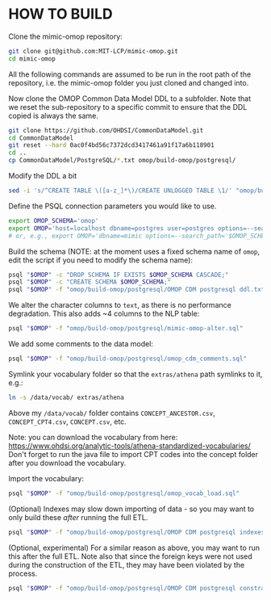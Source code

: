 HOW TO BUILD
============

Clone the mimic-omop repository:

```bash
git clone git@github.com:MIT-LCP/mimic-omop.git
cd mimic-omop
```

All the following commands are assumed to be run in the root path of the repository, i.e. the mimic-omop folder you just cloned and changed into.

Now clone the OMOP Common Data Model DDL to a subfolder. Note that we reset the sub-repository to a specific commit to ensure that the DDL copied is always the same.

```bash
git clone https://github.com/OHDSI/CommonDataModel.git
cd CommonDataModel
git reset --hard 0ac0f4bd56c7372dcd3417461a91f17a6b118901
cd ..
cp CommonDataModel/PostgreSQL/*.txt omop/build-omop/postgresql/
```

Modify the DDL a bit

```bash
sed -i 's/^CREATE TABLE \([a-z_]*\)/CREATE UNLOGGED TABLE \1/' "omop/build-omop/postgresql/OMOP CDM postgresql ddl.txt"
```

Define the PSQL connection parameters you would like to use.

```bash
export OMOP_SCHEMA='omop'
export OMOP='host=localhost dbname=postgres user=postgres options=--search_path='$OMOP_SCHEMA
# or, e.g., export OMOP='dbname=mimic options=--search_path='$OMOP_SCHEMA
```

Build the schema (NOTE: at the moment uses a fixed schema name of `omop`, edit the script if you need to modify the schema name):

```bash
psql "$OMOP" -c "DROP SCHEMA IF EXISTS $OMOP_SCHEMA CASCADE;"
psql "$OMOP" -c "CREATE SCHEMA $OMOP_SCHEMA;"
psql "$OMOP" -f "omop/build-omop/postgresql/OMOP CDM postgresql ddl.txt"
```

We alter the character columns to `text`, as there is no performance degradation. This also adds ~4 columns to the NLP table:

```bash
psql "$OMOP" -f "omop/build-omop/postgresql/mimic-omop-alter.sql"
```

We add some comments to the data model:

```bash
psql "$OMOP" -f "omop/build-omop/postgresql/omop_cdm_comments.sql"
```

Symlink your vocabulary folder so that the `extras/athena` path symlinks to it, e.g.:

```bash
ln -s /data/vocab/ extras/athena
```

Above my `/data/vocab/` folder contains `CONCEPT_ANCESTOR.csv`, `CONCEPT_CPT4.csv`, `CONCEPT.csv`, etc.

Note: you can download the vocabulary from here: https://www.ohdsi.org/analytic-tools/athena-standardized-vocabularies/
Don't forget to run the java file to import CPT codes into the concept folder after you download the vocabulary.

Import the vocabulary:

```bash
psql "$OMOP" -f "omop/build-omop/postgresql/omop_vocab_load.sql"
```

(Optional) Indexes may slow down importing of data - so you may want to only build these *after* running the full ETL.

```bash
psql "$OMOP" -f "omop/build-omop/postgresql/OMOP CDM postgresql indexes.txt"
```

(Optional, experimental) For a similar reason as above, you may want to run this after the full ETL. Note also that since the foreign keys were not used during the construction of the ETL, they may have been violated by the process.

```bash
psql "$OMOP" -f "omop/build-omop/postgresql/OMOP CDM postgresql constraints.txt"
```
